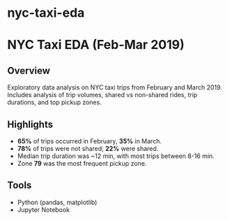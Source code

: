 # nyc-taxi-eda

# NYC Taxi EDA (Feb-Mar 2019)

## Overview
Exploratory data analysis on NYC taxi trips from February and March 2019.  
Includes analysis of trip volumes, shared vs non-shared rides, trip durations, and top pickup zones.

## Highlights
- **65%** of trips occurred in February, **35%** in March.
- **78%** of trips were not shared; **22%** were shared.
- Median trip duration was ~12 min, with most trips between 8-16 min.
- Zone **79** was the most frequent pickup zone.

## Tools
- Python (pandas, matplotlib)
- Jupyter Notebook
